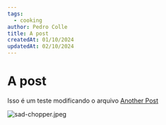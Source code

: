 ```yaml
---
tags:
  - cooking
author: Pedro Colle
title: A post
createdAt: 01/10/2024
updatedAt: 02/10/2024
---
```

# A post

Isso é um teste
modificando o arquivo
[Another Post](/blog/posts/another-post)

![sad-chopper.jpeg](/blog/sad-chopper.jpeg)